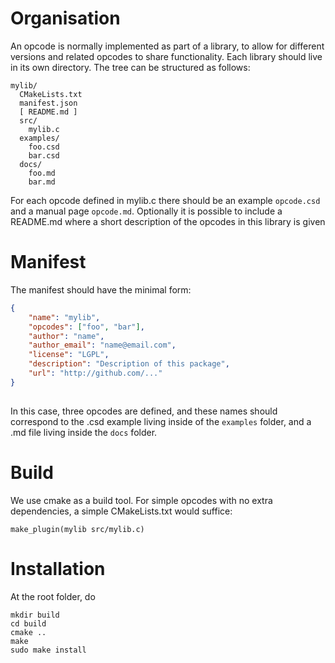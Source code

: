 # Organisation

An opcode is normally implemented as part of a library, to allow for different
versions and related opcodes to share functionality.
Each library should live in its own directory.
The tree can be structured as follows:


    mylib/
      CMakeLists.txt
      manifest.json
      [ README.md ]
      src/
        mylib.c
      examples/
        foo.csd
        bar.csd
      docs/
        foo.md
        bar.md
        

For each opcode defined in mylib.c there should be an example `opcode.csd` 
and a manual page `opcode.md`. Optionally it is possible to include a README.md
where a short description of the opcodes in this library is given 


# Manifest

The manifest should have the minimal form: 


```json
{
    "name": "mylib",
    "opcodes": ["foo", "bar"],
    "author": "name",
    "author_email": "name@email.com",
    "license": "LGPL",
    "description": "Description of this package",
    "url": "http://github.com/..."
}
        
```

In this case, three opcodes are defined, and these names should correspond to
the .csd example living inside of the `examples` folder, and a .md file 
living inside the `docs` folder.


# Build

We use cmake as a build tool. For simple opcodes with no extra dependencies, 
a simple CMakeLists.txt would suffice:

    make_plugin(mylib src/mylib.c)


# Installation

At the root folder, do


    mkdir build
    cd build
    cmake ..
    make
    sudo make install


